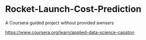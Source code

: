# Rocket-Launch-Cost-Prediction
A Coursera guided project without provided awnsers

https://www.coursera.org/learn/applied-data-science-capston
